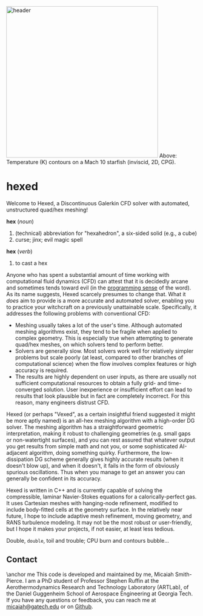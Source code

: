 <img src="../assets/header.png" alt="header" height="400"/>
Above: Temperature (K) contours on a Mach 10 starfish (inviscid, 2D, CPG).

# hexed
Welcome to Hexed, a Discontinuous Galerkin CFD solver with automated, unstructured quad/hex meshing!

__hex__ (_noun_)
1. (technical) abbreviation for "hexahedron", a six-sided solid (e.g., a cube)
2. curse; jinx; evil magic spell

__hex__  (_verb_)
1. to cast a hex

Anyone who has spent a substantial amount of time working with computational fluid dynamics (CFD)
can attest that it is decidedly arcane and sometimes tends toward evil (in the [programming sense](https://isocpp.org/wiki/faq/big-picture#defn-evil) of the word).
As its name suggests, Hexed scarcely presumes to change that.
What it *does* aim to provide is a more accurate and automated solver, enabling you to practice your witchcraft on a previously unattainable scale.
Specifically, it addresses the following problems with conventional CFD:
- Meshing usually takes a lot of the user's time.
  Although automated meshing algorithms exist, they tend to be fragile when applied to complex geometry.
  This is especially true when attempting to generate quad/hex meshes, on which solvers tend to perform better.
- Solvers are generally slow.
  Most solvers work well for relatively simpler problems but scale poorly (at least, compared to other branches of computational science)
  when the flow involves complex features or high accuracy is required.
- The results are highly dependent on user inputs,
  as there are usually not sufficient computational resources to obtain a fully grid- and time-converged solution.
  User inexperience or insufficient effort can lead to results that look plausible but in fact are completely incorrect.
  For this reason, many engineers distrust CFD.

Hexed (or perhaps "Vexed", as a certain insightful friend suggested it might be more aptly named)
is an all-hex meshing algorithm with a high-order DG solver.
The meshing algorithm has a straightforward geometric interpretation, making it robust to challenging geometries (e.g. small gaps or non-watertight surfaces),
and you can rest assured that whatever output you get results from simple math
and not you, or some sophisticated AI-adjacent algorithm, doing something quirky.
Furthermore, the low-dissipation DG scheme generally gives highly accurate results (when it doesn't blow up),
and when it doesn't, it fails in the form of obviously spurious oscillations.
Thus when you manage to get an answer you can generally be confident in its accuracy.

Hexed is written in C++ and is currently capable of solving the compressible, laminar Navier-Stokes equations for a calorically-perfect gas.
It uses Cartesian meshes with hanging-node refinement, modified to include body-fitted cells at the geometry surface.
In the relatively near future, I hope to include adaptive mesh refinement, moving geometry, and RANS turbulence modeling.
It may not be the most robust or user-friendly, but I hope it makes your projects, if not easier, at least less tedious.

Double, `double`, toil and trouble; CPU burn and contours bubble...

## Contact
\anchor me
This code is developed and maintained by me, Micaiah Smith-Pierce.
I am a PhD student of Professor Stephen Ruffin at the Aerothermodynamics Research and Technology Laboratory (ARTLab),
of the Daniel Guggenheim School of Aerospace Engineering at Georgia Tech.
If you have any questions or feedback, you can reach me at micaiah@gatech.edu or on [Github](https://github.gatech.edu/mcsp3).
